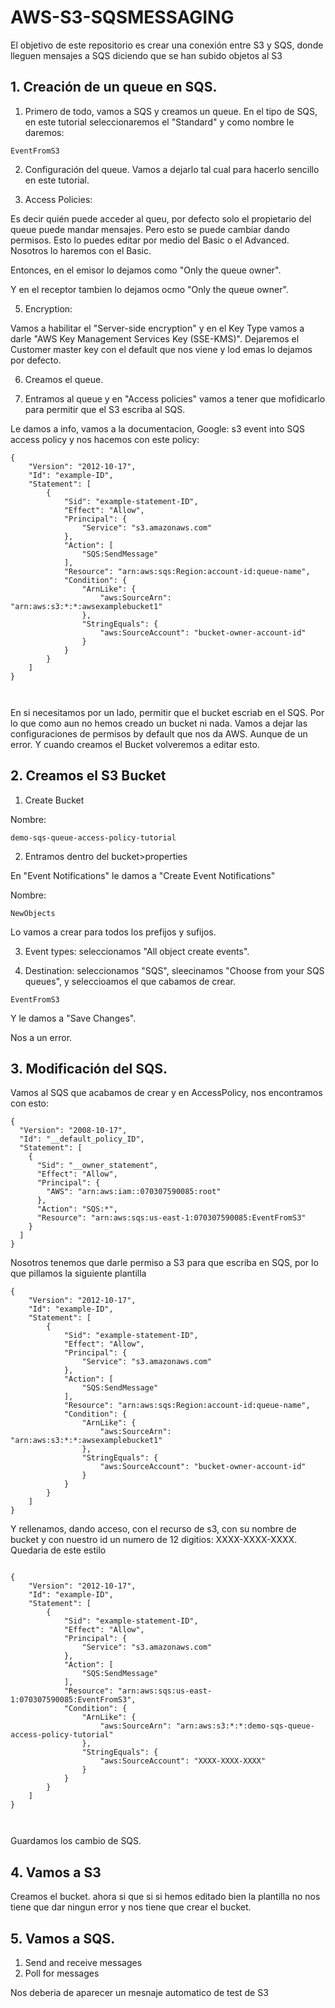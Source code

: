 # AWS-S3-SQSMESSAGING
El objetivo de este repositorio es crear una conexión entre S3 y SQS, donde lleguen mensajes a SQS diciendo que se han subido objetos al S3

## 1. Creación de un queue en SQS. 

1. Primero de todo, vamos a SQS y creamos un queue. En el tipo de SQS, en este tutorial seleccionaremos el "Standard" y como nombre le daremos:

```
EventFromS3
```
2. Configuración del queue. Vamos a dejarlo tal cual para hacerlo sencillo en este tutorial. 

4. Access Policies: 

Es decir quién puede acceder al queu, por defecto solo el propietario del queue puede mandar mensajes. Pero esto se puede cambiar dando permisos. Esto lo puedes editar por medio del Basic o el Advanced. Nosotros lo haremos con el Basic. 

Entonces, en el emisor lo dejamos como "Only the queue owner". 

Y en el receptor tambien lo dejamos ocmo "Only the queue owner". 

5. Encryption: 

Vamos a habilitar el "Server-side encryption" y en el Key Type vamos a darle "AWS Key Management Services Key (SSE-KMS)". 
Dejaremos el Customer master key con el default que nos viene  y lod emas lo dejamos por defecto. 

6. Creamos el queue.

7. Entramos al queue y en "Access policies" vamos a tener que mofidicarlo para permitir que el S3 escriba al SQS. 

Le damos a info, vamos a la documentacion, Google: s3 event into SQS access policy y nos hacemos con este policy:

```
{
    "Version": "2012-10-17",
    "Id": "example-ID",
    "Statement": [
        {
            "Sid": "example-statement-ID",
            "Effect": "Allow",
            "Principal": {
                "Service": "s3.amazonaws.com"
            },
            "Action": [
                "SQS:SendMessage"
            ],
            "Resource": "arn:aws:sqs:Region:account-id:queue-name",
            "Condition": {
                "ArnLike": {
                    "aws:SourceArn": "arn:aws:s3:*:*:awsexamplebucket1"
                },
                "StringEquals": {
                    "aws:SourceAccount": "bucket-owner-account-id"
                }
            }
        }
    ]
}



```

En si necesitamos por un lado, permitir que el bucket escriab en el SQS. Por lo que como aun no hemos creado un bucket ni nada. Vamos a dejar las configuraciones
de permisos by default que nos da AWS. Aunque de un error. Y cuando creamos el Bucket volveremos a  editar esto.



## 2. Creamos el S3 Bucket

1. Create Bucket

Nombre: 
```
demo-sqs-queue-access-policy-tutorial
```
2. Entramos dentro del bucket>properties

En "Event Notifications" le damos a "Create Event Notifications"

Nombre: 
```
NewObjects

```
Lo vamos a crear para todos los prefijos y sufijos. 

3. Event types: seleccionamos "All object create events". 

4. Destination: seleccionamos "SQS", sleecinamos "Choose from your SQS queues", y seleccioamos el que cabamos de crear.


```
EventFromS3
```

Y le damos a "Save Changes". 

Nos a un error. 

## 3. Modificación del SQS. 

Vamos al SQS que acabamos de crear y en AccessPolicy, nos encontramos con esto: 

```
{
  "Version": "2008-10-17",
  "Id": "__default_policy_ID",
  "Statement": [
    {
      "Sid": "__owner_statement",
      "Effect": "Allow",
      "Principal": {
        "AWS": "arn:aws:iam::070307590085:root"
      },
      "Action": "SQS:*",
      "Resource": "arn:aws:sqs:us-east-1:070307590085:EventFromS3"
    }
  ]
}
```
Nosotros tenemos que darle permiso a S3 para que escriba en SQS, por lo que pillamos la siguiente plantilla
```
{
    "Version": "2012-10-17",
    "Id": "example-ID",
    "Statement": [
        {
            "Sid": "example-statement-ID",
            "Effect": "Allow",
            "Principal": {
                "Service": "s3.amazonaws.com"
            },
            "Action": [
                "SQS:SendMessage"
            ],
            "Resource": "arn:aws:sqs:Region:account-id:queue-name",
            "Condition": {
                "ArnLike": {
                    "aws:SourceArn": "arn:aws:s3:*:*:awsexamplebucket1"
                },
                "StringEquals": {
                    "aws:SourceAccount": "bucket-owner-account-id"
                }
            }
        }
    ]
}
```

Y rellenamos, dando acceso, con el recurso de s3, con su nombre de bucket y con nuestro id un numero de 12 digitios: XXXX-XXXX-XXXX. Quedaria de este estilo

```

{
    "Version": "2012-10-17",
    "Id": "example-ID",
    "Statement": [
        {
            "Sid": "example-statement-ID",
            "Effect": "Allow",
            "Principal": {
                "Service": "s3.amazonaws.com"
            },
            "Action": [
                "SQS:SendMessage"
            ],
            "Resource": "arn:aws:sqs:us-east-1:070307590085:EventFromS3",
            "Condition": {
                "ArnLike": {
                    "aws:SourceArn": "arn:aws:s3:*:*:demo-sqs-queue-access-policy-tutorial"
                },
                "StringEquals": {
                    "aws:SourceAccount": "XXXX-XXXX-XXXX"
                }
            }
        }
    ]
}



```
Guardamos los cambio de SQS. 

## 4. Vamos a S3

Creamos el bucket. ahora si que si si hemos editado bien la plantilla no nos tiene que dar ningun error y nos tiene que crear el bucket.

## 5. Vamos a SQS. 

1. Send and receive messages
2. Poll for messages

Nos deberia de aparecer un mesnaje automatico de test de S3
